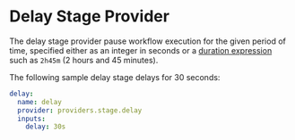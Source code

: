 # Delay Stage Provider

The delay stage provider pause workflow execution for the given period of time, specified either as an integer in seconds or a [duration expression](https://pkg.go.dev/maze.io/x/duration#ParseDuration) such as `2h45m` (2 hours and 45 minutes).

The following sample delay stage delays for 30 seconds:

```yaml
delay:
  name: delay
  provider: providers.stage.delay
  inputs:
    delay: 30s
```
